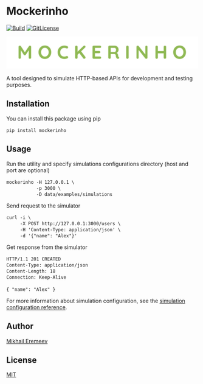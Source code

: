 # Mockerinho

[![Build](https://github.com/mockerinho/mockerinho/actions/workflows/build.yml/badge.svg)](https://github.com/mockerinho/mockerinho/actions/workflows/build.yml)
[![GitLicense](https://gitlicense.com/badge/mockerinho/mockerinho)](https://gitlicense.com/license/mockerinho/mockerinho)

![Mockerinho banner](docs/images/banner.jpeg)

A tool designed to simulate HTTP-based APIs for development and testing purposes.

## Installation

You can install this package using pip

```
pip install mockerinho
```

## Usage

Run the utility and specify simulations configurations directory (host and port are optional)

```
mockerinho -H 127.0.0.1 \
           -p 3000 \
           -D data/examples/simulations
```

Send request to the simulator

```
curl -i \
     -X POST http://127.0.0.1:3000/users \
     -H 'Content-Type: application/json' \
     -d '{"name": "Alex"}'
```

Get response from the simulator

```
HTTP/1.1 201 CREATED
Content-Type: application/json
Content-Length: 18
Connection: Keep-Alive

{ "name": "Alex" }
```

For more information about simulation configuration, see the [simulation configuration reference](docs/simulation_configuration.md).

## Author

[Mikhail Eremeev](mailto:meremeev@sfedu.ru)

## License

[MIT](https://opensource.org/licenses/MIT)
